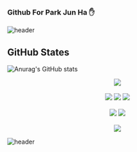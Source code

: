 ### Github For Park Jun Ha :hand:

![header](https://capsule-render.vercel.app/api?type=slice&color=4682B4&height=300&section=header&text=Park%20Jun%20Ha&fontSize=90&rotate=15&fontAlign=70&fontAlignY=50&animation=twinkling)

## GitHub States

![Anurag's GitHub stats](https://github-readme-stats.vercel.app/api?username=Cycrypto&show_icons=true&theme=vision-friendly-dark)

<center>
    <img src="https://img.shields.io/badge/Python-3776AB?style=for-the-badge&logo=python&logoColor=white"/><br/><br/>
    <img src="https://img.shields.io/badge/JavaScript-323330?style=for-the-badge&logo=javascript&logoColor=F7DF1E"/>
    <img src="https://img.shields.io/badge/C-00599C?style=for-the-badge&logo=c&logoColor=white"/>
    <img src="https://img.shields.io/badge/Java-ED8B00?style=for-the-badge&logo=java&logoColor=white"/><br /><br/>
    <img src="https://img.shields.io/badge/PHP-777BB4?style=for-the-badge&logo=php&logoColor=white"/>
    <img src="https://img.shields.io/badge/MySQL-00000F?style=for-the-badge&logo=mysql&logoColor=white"><br /><br/>
    <img src="	https://img.shields.io/badge/Windows-0078D6?style=for-the-badge&logo=windows&logoColor=white">
</center>

![header](https://capsule-render.vercel.app/api?type=slice&color=CCBD37&height=300&section=footer&)
